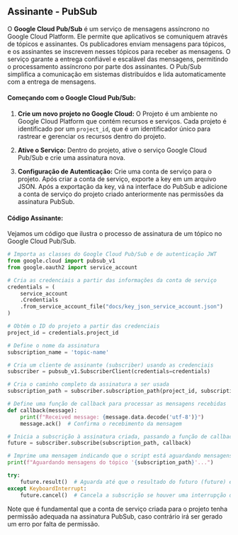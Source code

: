 
## Assinante - PubSub 

O **Google Cloud Pub/Sub** é um serviço de mensagens assíncrono no Google Cloud Platform. Ele permite que aplicativos se comuniquem através de tópicos e assinantes. Os publicadores enviam mensagens para tópicos, e os assinantes se inscrevem nesses tópicos para receber as mensagens. O serviço garante a entrega confiável e escalável das mensagens, permitindo o processamento assíncrono por parte dos assinantes. O Pub/Sub simplifica a comunicação em sistemas distribuídos e lida automaticamente com a entrega de mensagens.

#### Começando com o Google Cloud Pub/Sub:

1.  **Crie um novo projeto no Google Cloud:** O Projeto é um ambiente no Google Cloud Platform que contém recursos e serviços. Cada projeto é identificado por um `project_id`, que é um identificador único para rastrear e gerenciar os recursos dentro do projeto.
    
2.  **Ative o Serviço:** Dentro do projeto, ative o serviço Google Cloud Pub/Sub e crie uma assinatura nova.
    
3.  **Configuração de Autenticação:** Crie uma conta de serviço para o projeto. Após criar a conta de serviço, exporte a key em um arquivo JSON. Após a exportação da key, vá na interface do PubSub e adicione a conta de serviço do projeto criado anteriormente nas permissões da assinatura PubSub.

#### Código Assinante:

Vejamos um código que ilustra o processo de assinatura de um tópico no Google Cloud Pub/Sub.
```py
# Importa as classes do Google Cloud Pub/Sub e de autenticação JWT
from google.cloud import pubsub_v1
from google.oauth2 import service_account

# Cria as credenciais a partir das informações da conta de serviço
credentials = (
    service_account
    .Credentials
    .from_service_account_file("docs/key_json_service_account.json")
)

# Obtém o ID do projeto a partir das credenciais
project_id = credentials.project_id

# Define o nome da assinatura
subscription_name = 'topic-name'

# Cria um cliente de assinante (subscriber) usando as credenciais
subscriber = pubsub_v1.SubscriberClient(credentials=credentials)

# Cria o caminho completo da assinatura a ser usada
subscription_path = subscriber.subscription_path(project_id, subscription_name)

# Define uma função de callback para processar as mensagens recebidas
def callback(message):
    print(f"Received message: {message.data.decode('utf-8')}")
    message.ack()  # Confirma o recebimento da mensagem

# Inicia a subscrição à assinatura criada, passando a função de callback
future = subscriber.subscribe(subscription_path, callback)

# Imprime uma mensagem indicando que o script está aguardando mensagens
print(f"Aguardando mensagens do tópico '{subscription_path}'...")

try:
    future.result()  # Aguarda até que o resultado do futuro (future) esteja disponível
except KeyboardInterrupt:
    future.cancel()  # Cancela a subscrição se houver uma interrupção de teclado

```

Note que é fundamental que a conta de serviço criada para o projeto tenha permissão adequada na assinatura PubSub, caso contrário irá ser gerado um erro por falta de permissão.
